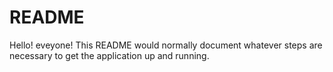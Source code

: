 # README

Hello! eveyone!
This README would normally document whatever steps are necessary to get the
application up and running.

